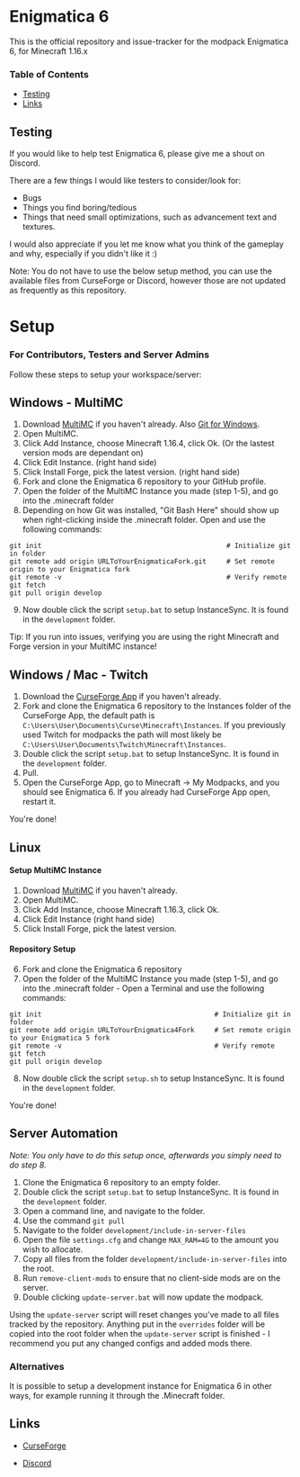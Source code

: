 # Enigmatica 6

This is the official repository and issue-tracker for the modpack Enigmatica 6, for Minecraft 1.16.x

### Table of Contents

-   [Testing](#testing)
-   [Links](#links)

## Testing

If you would like to help test Enigmatica 6, please give me a shout on Discord.

There are a few things I would like testers to consider/look for:

-   Bugs
-   Things you find boring/tedious
-   Things that need small optimizations, such as advancement text and textures.

I would also appreciate if you let me know what you think of the gameplay and why, especially if you didn't like it :)

Note: You do not have to use the below setup method, you can use the available files from CurseForge or Discord, however those are not updated as frequently as this repository.

# Setup

### For Contributors, Testers and Server Admins

Follow these steps to setup your workspace/server:

## Windows - MultiMC

1. Download [MultiMC](https://multimc.org/#Download) if you haven't already. Also [Git for Windows](https://git-scm.com/download/win).
2. Open MultiMC.
3. Click Add Instance, choose Minecraft 1.16.4, click Ok. (Or the lastest version mods are dependant on)
4. Click Edit Instance. (right hand side)
5. Click Install Forge, pick the latest version. (right hand side)
6. Fork and clone the Enigmatica 6 repository to your GitHub profile.
7. Open the folder of the MultiMC Instance you made (step 1-5), and go into the .minecraft folder
8. Depending on how Git was installed, "Git Bash Here" should show up when right-clicking inside the .minecraft folder. Open and use the following commands:

```
git init                                              # Initialize git in folder
git remote add origin URLToYourEnigmaticaFork.git     # Set remote origin to your Enigmatica fork
git remote -v                                         # Verify remote
git fetch
git pull origin develop
```

9. Now double click the script `setup.bat` to setup InstanceSync. It is found in the `development` folder.

Tip: If you run into issues, verifying you are using the right Minecraft and Forge version in your MultiMC instance!

## Windows / Mac - Twitch

1. Download the [CurseForge App](https://curseforge.overwolf.com/) if you haven't already.
2. Fork and clone the Enigmatica 6 repository to the Instances folder of the CurseForge App, the default path is `C:\Users\User\Documents\Curse\Minecraft\Instances`. If you previously used Twitch for modpacks the path will most likely be `C:\Users\User\Documents\Twitch\Minecraft\Instances`.
3. Double click the script `setup.bat` to setup InstanceSync. It is found in the `development` folder.
4. Pull.
5. Open the CurseForge App, go to Minecraft -> My Modpacks, and you should see Enigmatica 6. If you already had CurseForge App open, restart it.

You're done!

## Linux

#### Setup MultiMC Instance

1. Download [MultiMC](https://multimc.org/#Download) if you haven't already.
2. Open MultiMC.
3. Click Add Instance, choose Minecraft 1.16.3, click Ok.
4. Click Edit Instance (right hand side)
5. Click Install Forge, pick the latest version.

#### Repository Setup

6. Fork and clone the Enigmatica 6 repository
7. Open the folder of the MultiMC Instance you made (step 1-5), and go into the .minecraft folder - Open a Terminal and use the following commands:

```
git init                                           # Initialize git in folder
git remote add origin URLToYourEnigmatica4Fork     # Set remote origin to your Enigmatica 5 fork
git remote -v                                      # Verify remote
git fetch
git pull origin develop
```

8. Now double click the script `setup.sh` to setup InstanceSync. It is found in the `development` folder.

You're done!

## Server Automation

_Note: You only have to do this setup once, afterwards you simply need to do step 8._

1. Clone the Enigmatica 6 repository to an empty folder.
2. Double click the script `setup.bat` to setup InstanceSync. It is found in the `development` folder.
3. Open a command line, and navigate to the folder.
4. Use the command `git pull`
5. Navigate to the folder `development/include-in-server-files`
6. Open the file `settings.cfg` and change `MAX_RAM=4G` to the amount you wish to allocate.
7. Copy all files from the folder `development/include-in-server-files` into the root.
8. Run `remove-client-mods` to ensure that no client-side mods are on the server.
9. Double clicking `update-server.bat` will now update the modpack.

Using the `update-server` script will reset changes you've made to all files tracked by the repository.
Anything put in the `overrides` folder will be copied into the root folder when the `update-server` script is finished - I recommend you put any changed configs and added mods there.

### Alternatives

It is possible to setup a development instance for Enigmatica 6 in other ways, for example running it through the .Minecraft folder.

## Links

-   [CurseForge](https://www.curseforge.com/minecraft/modpacks/enigmatica6)

-   [Discord](https://discord.gg/HnWNd7X)
